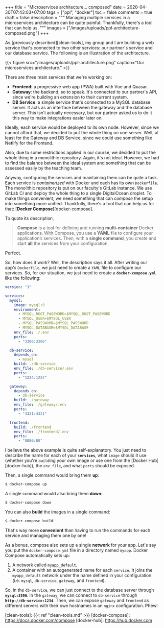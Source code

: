 +++
title = "Microservices architecture... composed"
date = 2020-04-30T07:43:03+07:00
tags = ["ppl", "docker"]
toc = false
comments = true
draft = false
description = """
Managing multiple services in a microservices architecture can be quite painful.
Thankfully, there's a tool that can help us.
"""
images = ["/images/uploads/ppl-architecture-composed.png"]
+++

As [previously described][clean-tools], my group and I are building a web
service that's connected to two other services: our partner's service and
our database service. The following is an illustration of the architecture.

{{< figure src="/images/uploads/ppl-architecture.png"
caption="Our microservices architecture." >}}

There are three main services that we're working on:

- **Frontend**: a progressive web app (PWA) built with Vue and Quasar.
- **Gateway**: the backend, so to speak. It's connected to our partner's API,
  since we're building an extension to their current system.
- **DB Service**: a simple service that's connected to a MySQL database server.
  It acts as an interface between the gateway and the database server. This
  isn't actually necessary, but our partner asked us to do it this way to make
  integrations easier later on.

Ideally, each service would be deployed to its own node. However, since we
cannot afford that, we decided to put the whole thing on one server. Well,
at least for the Gateway and DB Service, since we could use something like
Netlify for the Frontend.

Also, due to some restrictions applied in our course, we decided to put the
whole thing in a monolithic repository. Again, it's not ideal. However, we
had to find the balance between the ideal system and something that can be
assessed easily by the teaching team.

Anyway, configuring the services and maintaining them can be quite a task.
Each service is *containerized* with Docker and each has its own `Dockerfile`.
The monolithic repository is put on our faculty's GitLab instance. We use
GitLab CI and deploy the whole thing to a single DigitalOcean droplet. To
make things convenient, we need something that can *compose* the setup into
something more unified. Thankfully, there's a tool that can help us for
that: [**Docker Compose**][docker-compose].

To quote its description,

> **Compose** is a tool for defining and running **multi-container** Docker
> applications. With Compose, you use a **YAML** file to configure your
> application’s services. Then, with a **single command**, you create
> and start **all** the services from your configuration.

Perfect.

So, how does it work? Well, the description says it all. After writing our
app's `Dockerfile`, we just need to create a `YAML` file to configure
our services. So, for our situation, we just need to create a
**`docker-compose.yml`** like the following:

```yaml
version: "3"

services:
  mysql:
    image: mysql:8
    environment:
      - MYSQL_ROOT_PASSWORD=$MYSQL_ROOT_PASSWORD
      - MYSQL_USER=$MYSQL_USER
      - MYSQL_PASSWORD=$MYSQL_PASSWORD
      - MYSQL_DATABASE=$MYSQL_DATABASE
    env_file: ./.env
    ports:
      - "3306:3306"

  db-service:
    depends_on:
      - mysql
    build: ./db-service
    env_file: ./db-service/.env
    ports:
      - "1234:1234"

  gateway:
    depends_on:
      - db-service
    build: ./gateway
    env_file: ./gateway/.env
    ports:
      - "4321:4321"

  frontend:
    build: ./frontend
    env_file: ./frontend/.env
    ports:
      - "8080:80"
```

I believe the above example is quite self-explanatory. You just need to
describe the name for each of your **`services`**, what `image` should it
use (whether you're `build`ing your own image or use one from the
[Docker Hub][docker-hub]), the `env_file`, and what `ports` should be exposed.

Then, a single command would bring them **up**:

```bash
$ docker-compose up
```

A single command would also bring them **down**:

```bash
$ docker-compose down
```

You can also **build** the images in a single command:

```bash
$ docker-compose build
```

That's way more **convenient** than having to run the commands for each service
and managing them one by one!

As a bonus, compose also sets up a single **network** for your app. Let's say
you put the `docker-compose.yml` file in a directory named `myapp`. Docker
Compose automatically sets up:

1. A network called `myapp_default`.
2. A container with an autogenerated name for each `service`. It joins the
   `myapp_default` network under the name defined in your configuration (i.e.
   `mysql`, `db-service`, `gateway`, and `frontend`).

So, in the `db-service`, we can just connect to the database server through
**`mysql:3306`**. In the `gateway`, we can connect to `db-service` through
**`http://db-service:1234`**. Then, we can expose `gateway` and `frontend` as
different servers with their own hostnames in an `nginx` configuration. Phew!

[clean-tools]: {{< ref "clean-tools.md" >}}
[docker-compose]: https://docs.docker.com/compose
[docker-hub]: https://hub.docker.com
